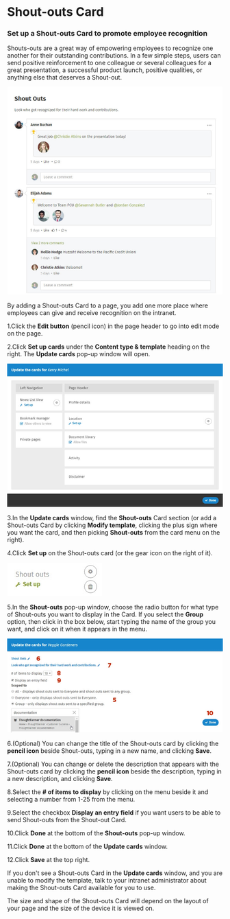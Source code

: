 # Shout-outs Card

### Set up a Shout-outs Card to promote employee recognition

Shouts-outs are a great way of empowering employees to recognize one another for their outstanding contributions. In a few simple steps, users can send positive reinforcement to one colleague or several colleagues for a great presentation, a successful product launch, positive qualities, or anything else that deserves a Shout-out.

![](../../../.gitbook/assets/1%20%2893%29.jpg)



By adding a Shout-outs Card to a page, you add one more place where employees can give and receive recognition on the intranet.  
 

1.Click the **Edit button** \(pencil icon\) in the page header to go into edit mode on the page.

2.Click **Set up cards** under the **Content type & template** heading on the right. The **Update cards** pop-up window will open.

![](../../../.gitbook/assets/2%20%2832%29.jpg)



3.In the **Update cards** window, find the **Shout-outs** Card section \(or add a Shout-outs Card by clicking **Modify template**, clicking the plus sign where you want the card, and then picking **Shout-outs** from the card menu on the right\).

4.Click **Set up** on the Shout-outs card \(or the gear icon on the right of it\).

![](../../../.gitbook/assets/3%20%2839%29.jpg)

5.In the **Shout-outs** pop-up window, choose the radio button for what type of Shout-outs you want to display in the Card. If you select the **Group** option, then click in the box below, start typing the name of the group you want, and click on it when it appears in the menu.

![](../../../.gitbook/assets/4%20%2815%29.jpg)



6.\(Optional\) You can change the title of the Shout-outs card by clicking the **pencil icon** beside Shout-outs, typing in a new name, and clicking **Save**.

7.\(Optional\) You can change or delete the description that appears with the Shout-outs card by clicking the **pencil icon** beside the description, typing in a new description, and clicking **Save**.

8.Select the **\# of items to display** by clicking on the menu beside it and selecting a number from 1-25 from the menu.

9.Select the checkbox **Display an entry field** if you want users to be able to send Shout-outs from the Shout-out Card.

10.Click **Done** at the bottom of the **Shout-outs** pop-up window.

11.Click **Done** at the bottom of the **Update cards** window.

12.Click **Save** at the top right.  
 

If you don't see a Shout-outs Card in the **Update cards** window, and you are unable to modify the template, talk to your intranet administrator about making the Shout-outs Card available for you to use.  
  
The size and shape of the Shout-outs Card will depend on the layout of your page and the size of the device it is viewed on.

